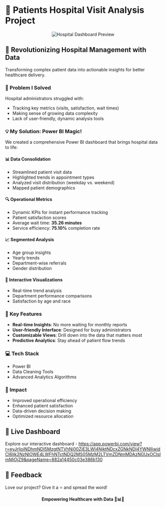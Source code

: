 # 🏥 Patients Hospital Visit Analysis Project

<div align="center">
  <img src="![Screenshot (18)](https://github.com/user-attachments/assets/63aa016d-e92f-46a9-8582-aa85fd210286)
" alt="Hospital Dashboard Preview">
</div>

## 🚀 Revolutionizing Hospital Management with Data

Transforming complex patient data into actionable insights for better healthcare delivery.

### 🎯 Problem I Solved

Hospital administrators struggled with:
- Tracking key metrics (visits, satisfaction, wait times)
- Making sense of growing data complexity
- Lack of user-friendly, dynamic analysis tools

### 💡 My Solution: Power BI Magic!

We created a comprehensive Power BI dashboard that brings hospital data to life:

#### 📊 Data Consolidation
- Streamlined patient visit data
- Highlighted trends in appointment types
- Analyzed visit distribution (weekday vs. weekend)
- Mapped patient demographics

#### 🔍 Operational Metrics
- Dynamic KPIs for instant performance tracking
- Patient satisfaction scores
- Average wait time: **35.26 minutes**
- Service efficiency: **75.10%** completion rate

#### 📈 Segmented Analysis
- Age group insights
- Yearly trends
- Department-wise referrals
- Gender distribution

#### 🎨 Interactive Visualizations
- Real-time trend analysis
- Department performance comparisons
- Satisfaction by age and race

### 🌟 Key Features

- **Real-time Insights**: No more waiting for monthly reports
- **User-friendly Interface**: Designed for busy administrators
- **Customizable Views**: Drill down into the data that matters most
- **Predictive Analytics**: Stay ahead of patient flow trends

### 💻 Tech Stack

- Power BI
- Data Cleaning Tools
- Advanced Analytics Algorithms

### 🎉 Impact

- Improved operational efficiency
- Enhanced patient satisfaction
- Data-driven decision making
- Optimized resource allocation

## 🔗 Live Dashboard

Explore our interactive dashboard - https://app.powerbi.com/view?r=eyJrIjoiNDhmNDI5MzgtNTVhNi00ZjE3LWI4NjktNDcxZGNkNDI4YWNlIiwidCI6Ijk2NzNlOWE4LWFhNTctNDQ2MS05MzM2LTVmZDNmMDAzNGUxOCIsImMiOjZ9&pageName=882a14450c03e386b130


## 📣 Feedback

Love our project? Give it a ⭐️ and spread the word!

<div align="center">
  <strong>Empowering Healthcare with Data 🏥📊💪</strong>
</div>

